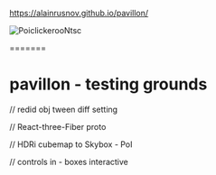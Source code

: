 https://alainrusnov.github.io/pavillon/

![PoiclickerooNtsc](https://user-images.githubusercontent.com/71734708/111257401-774bc900-85f1-11eb-9f12-c5bce437fe03.gif)

=======
# pavillon - testing grounds
// redid obj tween diff setting

// React-three-Fiber proto

// HDRi cubemap to Skybox - PoI

// controls in - boxes interactive
